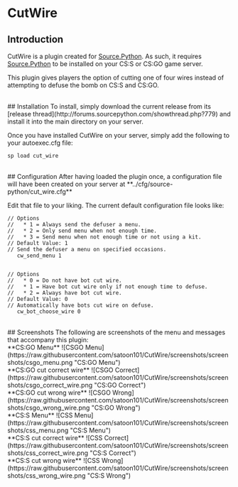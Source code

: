 # CutWire

## Introduction
CutWire is a plugin created for [Source.Python](https://github.com/Source-Python-Dev-Team/Source.Python).  As such, it requires [Source.Python](https://github.com/Source-Python-Dev-Team/Source.Python) to be installed on your CS:S or CS:GO game server.

This plugin gives players the option of cutting one of four wires instead of attempting to defuse the bomb on CS:S and CS:GO.

<br>
## Installation
To install, simply download the current release from its [release thread](http://forums.sourcepython.com/showthread.php?779) and install it into the main directory on your server.

Once you have installed CutWire on your server, simply add the following to your autoexec.cfg file:
```
sp load cut_wire
```

<br>
## Configuration
After having loaded the plugin once, a configuration file will have been created on your server at **../cfg/source-python/cut_wire.cfg**

Edit that file to your liking.  The current default configuration file looks like:
```
// Options
//   * 1 = Always send the defuser a menu.
//   * 2 = Only send menu when not enough time.
//   * 3 = Send menu when not enough time or not using a kit.
// Default Value: 1
// Send the defuser a menu on specified occasions.
   cw_send_menu 1


// Options
//   * 0 = Do not have bot cut wire.
//   * 1 = Have bot cut wire only if not enough time to defuse.
//   * 2 = Always have bot cut wire.
// Default Value: 0
// Automatically have bots cut wire on defuse.
   cw_bot_choose_wire 0
```

<br>
## Screenshots
The following are screenshots of the menu and messages that accompany this plugin:

<br>
**CS:GO Menu**
![CSGO Menu](https://raw.githubusercontent.com/satoon101/CutWire/screenshots/screenshots/csgo_menu.png "CS:GO Menu")
<br>
**CS:GO cut correct wire**
![CSGO Correct](https://raw.githubusercontent.com/satoon101/CutWire/screenshots/screenshots/csgo_correct_wire.png "CS:GO Correct")
<br>
**CS:GO cut wrong wire**
![CSGO Wrong](https://raw.githubusercontent.com/satoon101/CutWire/screenshots/screenshots/csgo_wrong_wire.png "CS:GO Wrong")
<br>
**CS:S Menu**
![CSS Menu](https://raw.githubusercontent.com/satoon101/CutWire/screenshots/screenshots/css_menu.png "CS:S Menu")
<br>
**CS:S cut correct wire**
![CSS Correct](https://raw.githubusercontent.com/satoon101/CutWire/screenshots/screenshots/css_correct_wire.png "CS:S Correct")
<br>
**CS:S cut wrong wire**
![CSS Wrong](https://raw.githubusercontent.com/satoon101/CutWire/screenshots/screenshots/css_wrong_wire.png "CS:S Wrong")
